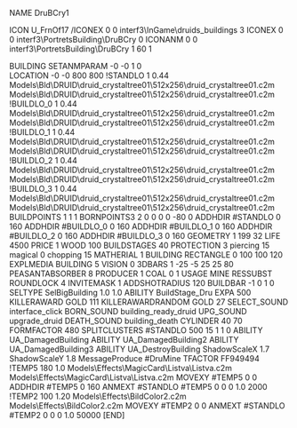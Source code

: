 NAME DruBCry1

ICON U_FrnOf17
/ICONEX 0 0 interf3\InGame\druids_buildings 3
ICONEX 0 0 interf3\PortretsBuilding\DruBCry 0
ICONANM 0 0 interf3\PortretsBuilding\DruBCry 1 60 1

BUILDING
SETANMPARAM -0 -0 1 0              
LOCATION -0 -0 800 800
!STANDLO      1 0.44 Models\Bld\DRUID\druid_crystaltree01\512x256\druid_crystaltree01.c2m Models\Bld\DRUID\druid_crystaltree01\512x256\druid_crystaltree01.c2m 
!BUILDLO_0    1 0.44 Models\Bld\DRUID\druid_crystaltree01\512x256\druid_crystaltree01.c2m Models\Bld\DRUID\druid_crystaltree01\512x256\druid_crystaltree01.c2m 
!BUILDLO_1    1 0.44 Models\Bld\DRUID\druid_crystaltree01\512x256\druid_crystaltree01.c2m Models\Bld\DRUID\druid_crystaltree01\512x256\druid_crystaltree01.c2m 
!BUILDLO_2    1 0.44 Models\Bld\DRUID\druid_crystaltree01\512x256\druid_crystaltree01.c2m Models\Bld\DRUID\druid_crystaltree01\512x256\druid_crystaltree01.c2m 
!BUILDLO_3    1 0.44 Models\Bld\DRUID\druid_crystaltree01\512x256\druid_crystaltree01.c2m Models\Bld\DRUID\druid_crystaltree01\512x256\druid_crystaltree01.c2m 
BUILDPOINTS 1 1 1 
BORNPOINTS3 2 0 0 0 0 -80 0
ADDHDIR #STANDLO 0 160
ADDHDIR #BUILDLO_0 0 160
ADDHDIR #BUILDLO_1 0 160
ADDHDIR #BUILDLO_2 0 160
ADDHDIR #BUILDLO_3 0 160
GEOMETRY 1 199 32
LIFE     4500
PRICE 1 WOOD 100
BUILDSTAGES 40
PROTECTION 3 piercing 15 magical 0 chopping 15
MATHERIAL 1 BUILDING
RECTANGLE    0 100 100 120
EXPLMEDIA BUILDING 5
VISION 0
3DBARS 1 -25 -5 25 25 80
PEASANTABSORBER 8
PRODUCER        1 COAL 0 1
USAGE MINE
RESSUBST
ROUNDLOCK 4
INVITEMASK 1
ADDSHOTRADIUS 120
BUILDBAR -1 0 1 0
SELTYPE SelBigBuilding 1.0 1.0
ABILITY BuildStage_Dru
EXPA 500
KILLERAWARD             GOLD 111
KILLERAWARDRANDOM       GOLD 27
SELECT_SOUND interface_click
BORN_SOUND building_ready_druid
UPG_SOUND upgrade_druid
DEATH_SOUND building_death
CYLINDER 40 70
FORMFACTOR 480
SPLITCLUSTERS #STANDLO 500 15 1 1 0
ABILITY UA_DamagedBuilding
ABILITY UA_DamagedBuilding2
ABILITY UA_DamagedBuilding3
ABILITY UA_DestroyBuilding
ShadowScaleX 1.7
ShadowScaleY 1.8
MessageProduce #DruMine
TFACTOR FF949494
!TEMP5 180 1.0 Models\Effects\MagicCard\Listva\Listva.c2m Models\Effects\MagicCard\Listva\Listva.c2m
MOVEXY  #TEMP5 0 0
ADDHDIR #TEMP5 0 160
ANMEXT #STANDLO #TEMP5 0 0 0 1.0 2000
!TEMP2 100 1.20 Models\Effects\BildColor2.c2m Models\Effects\BildColor2.c2m
MOVEXY  #TEMP2 0 0
ANMEXT #STANDLO #TEMP2 0 0 0 1.0 50000
[END]
